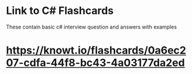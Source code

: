 # Link to C# Flashcards

These contain basic c# interview question and answers with examples 

# https://knowt.io/flashcards/0a6ec207-cdfa-44f8-bc43-4a03177da2ed
